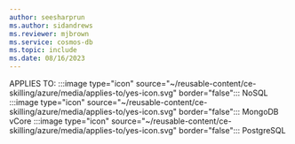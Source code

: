 ```yaml
---
author: seesharprun
ms.author: sidandrews
ms.reviewer: mjbrown
ms.service: cosmos-db
ms.topic: include
ms.date: 08/16/2023
---
```


APPLIES TO:
:::image type="icon" source="~/reusable-content/ce-skilling/azure/media/applies-to/yes-icon.svg" border="false":::
NoSQL
:::image type="icon" source="~/reusable-content/ce-skilling/azure/media/applies-to/yes-icon.svg" border="false":::
MongoDB vCore
:::image type="icon" source="~/reusable-content/ce-skilling/azure/media/applies-to/yes-icon.svg" border="false":::
PostgreSQL
